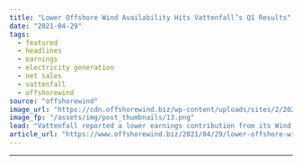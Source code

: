 ```yaml
---
title: "Lower Offshore Wind Availability Hits Vattenfall’s Q1 Results"
date: "2021-04-29"
tags: 
  - featured
  - headlines
  - earnings
  - electricity generation
  - net sales
  - vattenfall
  - offshorewind
source: "offshorewind"
image_url: "https://cdn.offshorewind.biz/wp-content/uploads/sites/2/2020/04/29110439/Horns-Rev-3.png"
image_fp: "/assets/img/post_thumbnails/13.png"
lead: "Vattenfall reported a lower earnings contribution from its Wind operating segment in the first"
article_url: "https://www.offshorewind.biz/2021/04/29/lower-offshore-wind-availability-hits-vattenfalls-q1-results/"
---
```


---
